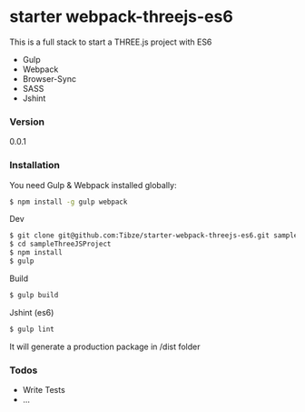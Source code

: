 # starter webpack-threejs-es6

This is a full stack to start a THREE.js project with ES6

  - Gulp
  - Webpack
  - Browser-Sync
  - SASS
  - Jshint

### Version
0.0.1

### Installation

You need Gulp & Webpack installed globally:

```sh
$ npm install -g gulp webpack
```

Dev
```sh
$ git clone git@github.com:Tibze/starter-webpack-threejs-es6.git sampleThreeJSProject
$ cd sampleThreeJSProject
$ npm install
$ gulp
```

Build
```sh
$ gulp build
```

Jshint (es6)
```sh
$ gulp lint
```

It will generate a production package in /dist folder

### Todos

 - Write Tests
 - ...





